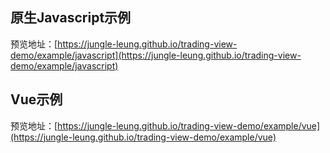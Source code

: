 ## 原生Javascript示例

预览地址：[https://jungle-leung.github.io/trading-view-demo/example/javascript](https://jungle-leung.github.io/trading-view-demo/example/javascript)

## Vue示例

预览地址：[https://jungle-leung.github.io/trading-view-demo/example/vue](https://jungle-leung.github.io/trading-view-demo/example/vue)
